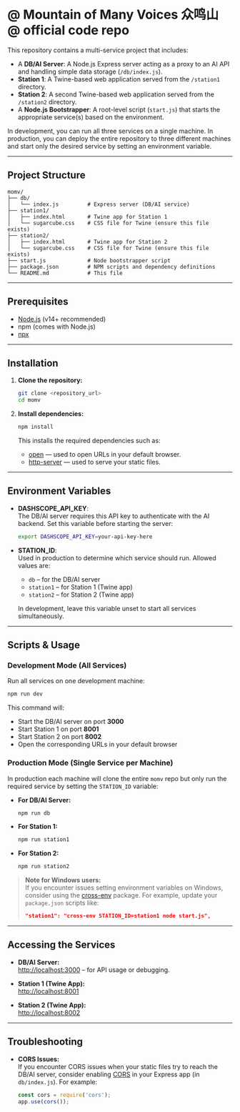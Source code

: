 # @ Mountain of Many Voices 众鸣山 @ official code repo

This repository contains a multi-service project that includes:

- A **DB/AI Server**: A Node.js Express server acting as a proxy to an AI API and handling simple data storage (`/db/index.js`).
- **Station 1**: A Twine-based web application served from the `/station1` directory.
- **Station 2**: A second Twine-based web application served from the `/station2` directory.
- A **Node.js Bootstrapper**: A root-level script (`start.js`) that starts the appropriate service(s) based on the environment.

In development, you can run all three services on a single machine. In production, you can deploy the entire repository to three different machines and start only the desired service by setting an environment variable.

---

## Project Structure

```
momv/
├── db/
│   └── index.js         # Express server (DB/AI service)
├── station1/
│   ├── index.html       # Twine app for Station 1
│   └── sugarcube.css    # CSS file for Twine (ensure this file exists)
├── station2/
│   ├── index.html       # Twine app for Station 2
│   └── sugarcube.css    # CSS file for Twine (ensure this file exists)
├── start.js             # Node bootstrapper script
├── package.json         # NPM scripts and dependency definitions
└── README.md            # This file
```

---

## Prerequisites

- [Node.js](https://nodejs.org/) (v14+ recommended)
- npm (comes with Node.js)
- [npx](https://www.npmjs.com/package/npx)

---

## Installation

1. **Clone the repository:**

   ```bash
   git clone <repository_url>
   cd momv
   ```

2. **Install dependencies:**

   ```bash
   npm install
   ```

   This installs the required dependencies such as:
   - [open](https://www.npmjs.com/package/open) — used to open URLs in your default browser.
   - [http-server](https://www.npmjs.com/package/http-server) — used to serve your static files.

---

## Environment Variables

- **DASHSCOPE_API_KEY**:  
  The DB/AI server requires this API key to authenticate with the AI backend. Set this variable before starting the server:

  ```bash
  export DASHSCOPE_API_KEY=your-api-key-here
  ```

- **STATION_ID**:  
  Used in production to determine which service should run. Allowed values are:
  - `db` – for the DB/AI server
  - `station1` – for Station 1 (Twine app)
  - `station2` – for Station 2 (Twine app)

  In development, leave this variable unset to start all services simultaneously.

---

## Scripts & Usage

### Development Mode (All Services)

Run all services on one development machine:

```bash
npm run dev
```

This command will:
- Start the DB/AI server on port **3000**
- Start Station 1 on port **8001**
- Start Station 2 on port **8002**
- Open the corresponding URLs in your default browser

### Production Mode (Single Service per Machine)

In production each machine will clone the entire `momv` repo but only run the required service by setting the `STATION_ID` variable:

- **For DB/AI Server:**

  ```bash
  npm run db
  ```

- **For Station 1:**

  ```bash
  npm run station1
  ```

- **For Station 2:**

  ```bash
  npm run station2
  ```

> **Note for Windows users:**  
> If you encounter issues setting environment variables on Windows, consider using the [cross-env](https://www.npmjs.com/package/cross-env) package. For example, update your `package.json` scripts like:
> ```json
> "station1": "cross-env STATION_ID=station1 node start.js",
> ```

---

## Accessing the Services

- **DB/AI Server:**  
  [http://localhost:3000](http://localhost:3000) – for API usage or debugging.

- **Station 1 (Twine App):**  
  [http://localhost:8001](http://localhost:8001)

- **Station 2 (Twine App):**  
  [http://localhost:8002](http://localhost:8002)

---

## Troubleshooting

- **CORS Issues:**  
  If you encounter CORS issues when your static files try to reach the DB/AI server, consider enabling [CORS](https://www.npmjs.com/package/cors) in your Express app (in `db/index.js`). For example:
  ```js
  const cors = require('cors');
  app.use(cors());
  ```
